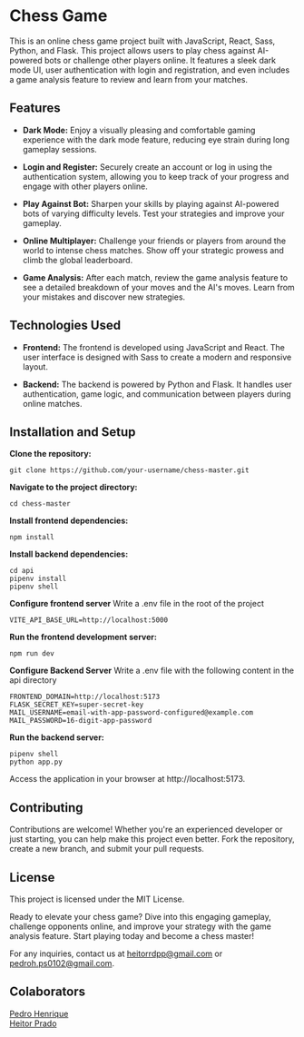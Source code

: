 # Chess Game

This is an online chess game project built with JavaScript, React, Sass, Python, and Flask. This project allows users to play chess against AI-powered bots or challenge other players online. It features a sleek dark mode UI, user authentication with login and registration, and even includes a game analysis feature to review and learn from your matches.

## Features

+ **Dark Mode:** Enjoy a visually pleasing and comfortable gaming experience with the dark mode feature, reducing eye strain during long gameplay sessions.

+ **Login and Register:** Securely create an account or log in using the authentication system, allowing you to keep track of your progress and engage with other players online.

+ **Play Against Bot:** Sharpen your skills by playing against AI-powered bots of varying difficulty levels. Test your strategies and improve your gameplay.

+ **Online Multiplayer:** Challenge your friends or players from around the world to intense chess matches. Show off your strategic prowess and climb the global leaderboard.

+ **Game Analysis:** After each match, review the game analysis feature to see a detailed breakdown of your moves and the AI's moves. Learn from your mistakes and discover new strategies.

## Technologies Used

+ **Frontend:** The frontend is developed using JavaScript and React. The user interface is designed with Sass to create a modern and responsive layout.

+ **Backend:** The backend is powered by Python and Flask. It handles user authentication, game logic, and communication between players during online matches.

## Installation and Setup

**Clone the repository:**
```
git clone https://github.com/your-username/chess-master.git
```

**Navigate to the project directory:**
```
cd chess-master
```

**Install frontend dependencies:**
```
npm install
```

**Install backend dependencies:**
```
cd api
pipenv install 
pipenv shell

```
**Configure frontend server**
Write a .env file in the root of the project
```
VITE_API_BASE_URL=http://localhost:5000
```
**Run the frontend development server:**
```
npm run dev
```
**Configure Backend Server**
Write a .env file with the following content in the api directory
```
FRONTEND_DOMAIN=http://localhost:5173
FLASK_SECRET_KEY=super-secret-key
MAIL_USERNAME=email-with-app-password-configured@example.com
MAIL_PASSWORD=16-digit-app-password
```
**Run the backend server:**
```
pipenv shell
python app.py
```
Access the application in your browser at http://localhost:5173.

## Contributing
Contributions are welcome! Whether you're an experienced developer or just starting, you can help make this project even better. Fork the repository, create a new branch, and submit your pull requests.

## License
This project is licensed under the MIT License.

Ready to elevate your chess game? Dive into this engaging gameplay, challenge opponents online, and improve your strategy with the game analysis feature. Start playing today and become a chess master!

For any inquiries, contact us at heitorrdpp@gmail.com or pedroh.ps0102@gmail.com.

## Colaborators

[Pedro Henrique](https://www.linkedin.com/in/pedroh-ps/) <br>
[Heitor Prado](https://www.linkedin.com/in/heitor-prado-99767227b/)
